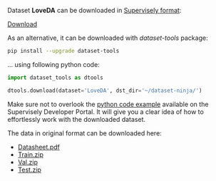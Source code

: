 Dataset **LoveDA** can be downloaded in [Supervisely format](https://developer.supervisely.com/api-references/supervisely-annotation-json-format):

 [Download](https://assets.supervisely.com/supervisely-supervisely-assets-public/teams_storage/I/K/k8/ThqQ5muoNRI5BDjovJQhvz6qU3Mmk8L4zSVAjBfw4Q4ISchPpTj4NYdjq9ZO1RrDo7l2Yld53AgHRKY782DLx9KgjP8wgoT12cTCvbe050D45RW45AHiJcCI4R3a.tar)

As an alternative, it can be downloaded with *dataset-tools* package:
``` bash
pip install --upgrade dataset-tools
```

... using following python code:
``` python
import dataset_tools as dtools

dtools.download(dataset='LoveDA', dst_dir='~/dataset-ninja/')
```
Make sure not to overlook the [python code example](https://developer.supervisely.com/getting-started/python-sdk-tutorials/iterate-over-a-local-project) available on the Supervisely Developer Portal. It will give you a clear idea of how to effortlessly work with the downloaded dataset.

The data in original format can be downloaded here:

- [Datasheet.pdf](https://zenodo.org/record/5706578/files/Datasheet.pdf?download=1)
- [Train.zip](https://zenodo.org/record/5706578/files/Train.zip?download=1)
- [Val.zip](https://zenodo.org/record/5706578/files/Val.zip?download=1)
- [Test.zip](https://zenodo.org/record/5706578/files/Test.zip?download=1)
